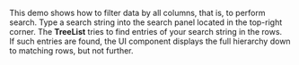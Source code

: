 This demo shows how to&nbsp;filter data by&nbsp;all columns, that&nbsp;is, to&nbsp;perform search. Type a&nbsp;search string into the search panel located in&nbsp;the top-right corner. The **TreeList** tries to&nbsp;find entries of&nbsp;your search string in&nbsp;the rows. If&nbsp;such entries are found, the UI component displays the full hierarchy down to&nbsp;matching rows, but not further.